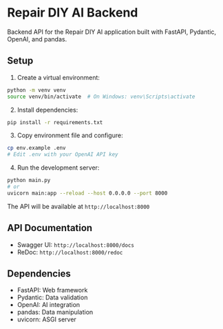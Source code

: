 # Repair DIY AI Backend

Backend API for the Repair DIY AI application built with FastAPI, Pydantic, OpenAI, and pandas.

## Setup

1. Create a virtual environment:
```bash
python -m venv venv
source venv/bin/activate  # On Windows: venv\Scripts\activate
```

2. Install dependencies:
```bash
pip install -r requirements.txt
```

3. Copy environment file and configure:
```bash
cp env.example .env
# Edit .env with your OpenAI API key
```

4. Run the development server:
```bash
python main.py
# or
uvicorn main:app --reload --host 0.0.0.0 --port 8000
```

The API will be available at `http://localhost:8000`

## API Documentation

- Swagger UI: `http://localhost:8000/docs`
- ReDoc: `http://localhost:8000/redoc`

## Dependencies

- FastAPI: Web framework
- Pydantic: Data validation
- OpenAI: AI integration
- pandas: Data manipulation
- uvicorn: ASGI server
